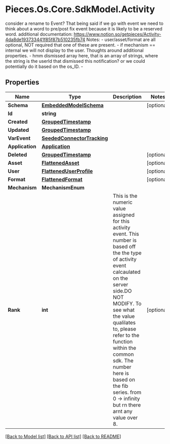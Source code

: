 # Pieces.Os.Core.SdkModel.Activity
consider a rename to Event? That being said if we go with event we need to think about a word to pre/post fix event because it is likely to be a reserved word.  additional documentation: https://www.notion.so/getpieces/Activity-4da8de193733441f85f87b510235fb74   Notes: - user/asset/format are all optional, NOT required that one of these are present. - if mechanism == internal we will not display to the user.  Thoughts around additional properties. - hmm dismissed array here, that is an array of strings, where the string is the userId that dismissed this notification? or we could potentially do it based on the os_ID. - 

## Properties

Name | Type | Description | Notes
------------ | ------------- | ------------- | -------------
**Schema** | [**EmbeddedModelSchema**](EmbeddedModelSchema.md) |  | [optional] 
**Id** | **string** |  | 
**Created** | [**GroupedTimestamp**](GroupedTimestamp.md) |  | 
**Updated** | [**GroupedTimestamp**](GroupedTimestamp.md) |  | 
**VarEvent** | [**SeededConnectorTracking**](SeededConnectorTracking.md) |  | 
**Application** | [**Application**](Application.md) |  | 
**Deleted** | [**GroupedTimestamp**](GroupedTimestamp.md) |  | [optional] 
**Asset** | [**FlattenedAsset**](FlattenedAsset.md) |  | [optional] 
**User** | [**FlattenedUserProfile**](FlattenedUserProfile.md) |  | [optional] 
**Format** | [**FlattenedFormat**](FlattenedFormat.md) |  | [optional] 
**Mechanism** | **MechanismEnum** |  | 
**Rank** | **int** | This is the numeric value assigned for this activity event. This number is based off the the type of activity event calcaulated on the server side.DO NOT MODIFY. To see what the value qualilates to, please refer to the function within the common sdk. The number here is based on the fib series. from 0 -&gt; infinity but rn there arnt any value over 8. | [optional] 

[[Back to Model list]](../README.md#documentation-for-models) [[Back to API list]](../README.md#documentation-for-api-endpoints) [[Back to README]](../README.md)


